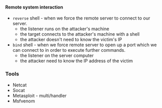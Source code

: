 #### Remote system interaction
* `reverse` shell - when we force the remote server to connect to our server.
	* the listener runs on the attacker's machine
	* the target connects to the attacker's machine with a shell
	* the attacker doesn't need to know the victim's IP
* `bind` shell - when we force remote server to open up a port which we can connect to in order to execute further commands. 
	* the listener on the server computer
	* the attacker need to know the IP address of the victim
	


### Tools
- Netcat
- Socat
- Metasploit - multi/handler
- Msfvenom
